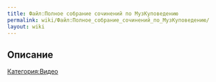 ```yaml
---
title: Файл:Полное собрание сочинений по МузКуповедению
permalink: wiki/Файл:Полное_собрание_сочинений_по_МузКуповедению/
layout: wiki
---
```


## Описание

[Категория:Видео](Категория:Видео "wikilink")
